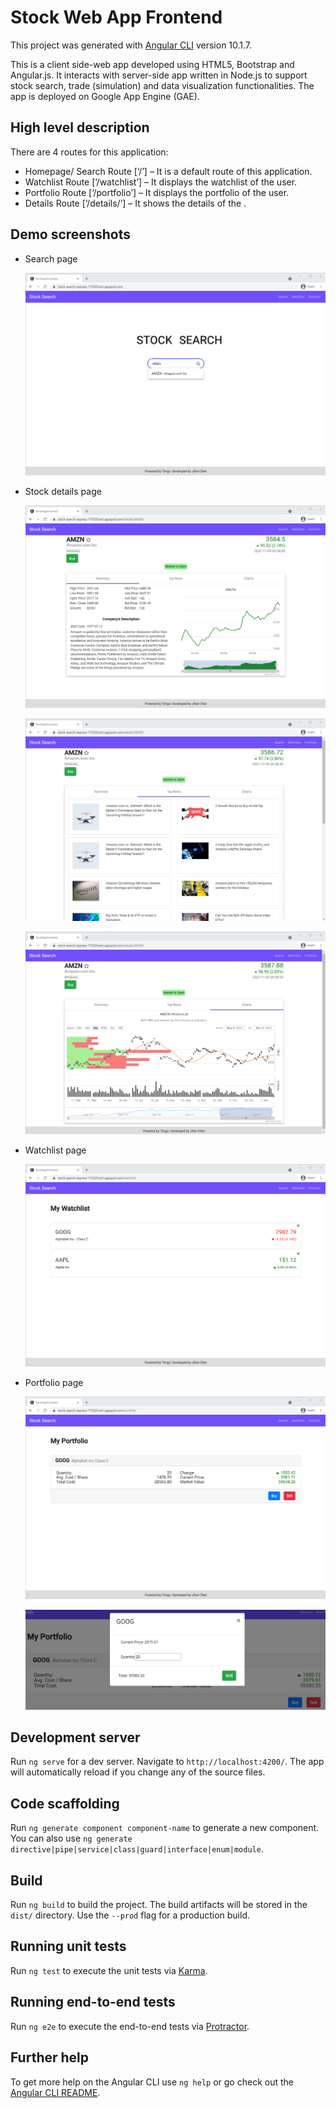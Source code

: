 # Stock Web App Frontend

This project was generated with [Angular CLI](https://github.com/angular/angular-cli) version 10.1.7.

This is a client side-web app developed using HTML5, Bootstrap and Angular.js. It interacts with server-side app written in Node.js to support stock search, trade (simulation) and data visualization functionalities. The app is deployed on Google App Engine (GAE).

## High level description   

There are 4 routes for this application:

- Homepage/ Search Route [‘/’] – It is a default route of this application.
- Watchlist Route [‘/watchlist’] – It displays the watchlist of the user.
- Portfolio Route [‘/portfolio’] – It displays the portfolio of the user.
- Details Route [‘/details/<ticker>’] – It shows the details of the <ticker>.

## Demo screenshots

* Search page

  ![search](imgs/search.png)

* Stock details page

  ![summary](imgs/summary.png)

  ![news](imgs/news.png)

  ![charts](imgs/charts.png)

* Watchlist page

  ![watchlist](imgs/watchlist.png)

* Portfolio page

  ![portfolio](imgs/portfolio.png)

  ![trade](imgs/trade.png)

## Development server

Run `ng serve` for a dev server. Navigate to `http://localhost:4200/`. The app will automatically reload if you change any of the source files.

## Code scaffolding

Run `ng generate component component-name` to generate a new component. You can also use `ng generate directive|pipe|service|class|guard|interface|enum|module`.

## Build

Run `ng build` to build the project. The build artifacts will be stored in the `dist/` directory. Use the `--prod` flag for a production build.

## Running unit tests

Run `ng test` to execute the unit tests via [Karma](https://karma-runner.github.io).

## Running end-to-end tests

Run `ng e2e` to execute the end-to-end tests via [Protractor](http://www.protractortest.org/).

## Further help

To get more help on the Angular CLI use `ng help` or go check out the [Angular CLI README](https://github.com/angular/angular-cli/blob/master/README.md).
